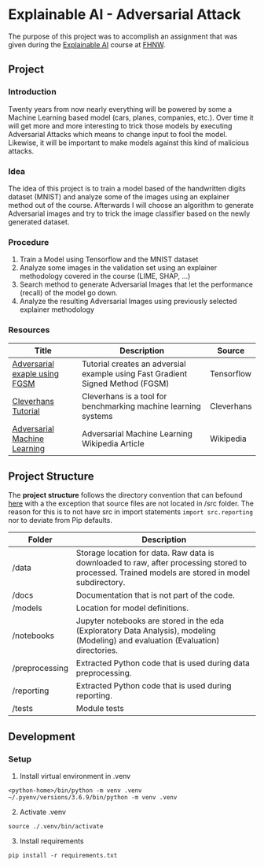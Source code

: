 # Explainable AI - Adversarial Attack

The purpose of this project was to accomplish an assignment that was given during the
[Explainable AI](https://www.fhnw.ch/de/weiterbildung/technik/explainable-ai) course at
[FHNW](https://www.fhnw.ch).

## Project

### Introduction

Twenty years from now nearly everything will be powered by some a Machine Learning based model (cars, planes, companies,
etc.). Over time it will get more and more interesting to trick those models by executing Adversarial Attacks which
means to change input to fool the model. Likewise, it will be important to make models against this kind of malicious
attacks.

### Idea

The idea of this project is to train a model based of the handwritten digits dataset (MNIST) and analyze some of the
images using an explainer method out of the course. Afterwards I will choose an algorithm to generate Adversarial images
and try to trick the image classifier based on the newly generated dataset.

### Procedure

1. Train a Model using Tensorflow and the MNIST dataset
2. Analyze some images in the validation set using an explainer methodology covered in the course (LIME, SHAP, …)
3. Search method to generate Adversarial Images that let the performance (recall) of the model go down.
4. Analyze the resulting Adversarial Images using previously selected explainer methodology

### Resources
| Title                                                                                                           | Description                                                                    | Source     |
|-----------------------------------------------------------------------------------------------------------------|--------------------------------------------------------------------------------|------------|
| [Adversarial exaple using FGSM](https://www.tensorflow.org/tutorials/generative/adversarial_fgsm)               | Tutorial creates an adversial example using Fast Gradient Signed Method (FGSM) | Tensorflow |
| [Cleverhans Tutorial](https://github.com/cleverhans-lab/cleverhans/blob/master/tutorials/tf2/mnist_tutorial.py) | Cleverhans is a tool for benchmarking machine learning systems                 | Cleverhans |
| [Adversarial Machine Learning](https://en.wikipedia.org/wiki/Adversarial_machine_learning)                      | Adversarial Machine Learning Wikipedia Article                                 | Wikipedia  |

## Project Structure

The **project structure** follows the directory convention that can
befound [here](https://towardsdatascience.com/manage-your-data-science-project-structure-in-early-stage-95f91d4d0600)
with a the exception that source files are not located in /src folder. The reason for this is to not have src in import
statements `import src.reporting` nor to deviate from Pip defaults.

| Folder         | Description                                                                                                                                      |
|----------------|--------------------------------------------------------------------------------------------------------------------------------------------------|
| /data          | Storage location for data. Raw data is downloaded to raw, after processing stored to processed. Trained models are stored in model subdirectory. |
| /docs          | Documentation that is not part of the code.                                                                                                      |
| /models        | Location for model definitions.                                                                                                                  |
| /notebooks     | Jupyter notebooks are stored in the eda (Exploratory Data Analysis), modeling (Modeling) and evaluation (Evaluation) directories.                |
| /preprocessing | Extracted Python code that is used during data preprocessing.                                                                                    |
| /reporting     | Extracted Python code that is used during reporting.                                                                                             |
| /tests         | Module tests        <br/>                                                                                                                             |

## Development

### Setup

1. Install virtual environment in .venv

```
<python-home>/bin/python -m venv .venv
~/.pyenv/versions/3.6.9/bin/python -m venv .venv
```

2. Activate .venv

```
source ./.venv/bin/activate
```

3. Install requirements

```
pip install -r requirements.txt 
```

